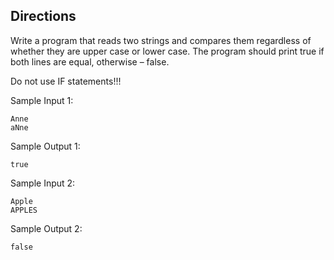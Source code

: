 ## Directions

Write a program that reads two strings and compares them regardless of whether they are upper case or lower case. The program should print true if both lines are equal, otherwise – false.

Do not use IF statements!!!

Sample Input 1:

	Anne
	aNne
Sample Output 1:

	true
Sample Input 2:

	Apple
	APPLES
Sample Output 2:

	false